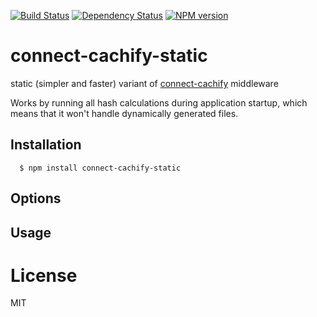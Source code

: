 [![Build Status](https://secure.travis-ci.org/code42day/connect-cachify-static.png)](http://travis-ci.org/code42day/connect-cachify-static)
[![Dependency Status](https://gemnasium.com/code42day/connect-cachify-static.png)](https://gemnasium.com/code42day/connect-cachify-static)
[![NPM version](https://badge.fury.io/js/connect-cachify-static.png)](http://badge.fury.io/js/connect-cachify-static)

# connect-cachify-static

static (simpler and faster) variant of [connect-cachify][] middleware

Works by running all hash calculations during application startup, which means that it won't handle
dynamically generated files.

## Installation

	  $ npm install connect-cachify-static

## Options


## Usage

# License

MIT

[connect]: http://www.senchalabs.org/connect
[connect-cachify]: https://npmjs.org/package/connect-cachify
